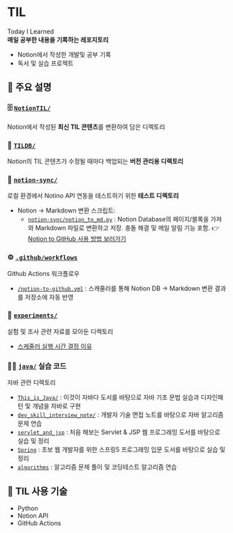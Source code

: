 # TIL  
Today I Learned  
**매일 공부한 내용을 기록하는 레포지토리**  

- Notion에서 작성한 개발및 공부 기록  
- 독서 및 실습 프로젝트



## 🔗 주요 설명

### :file_cabinet: [`NotionTIL/`](./NotionTIL)  
Notion에서 작성된 **최신 TIL 콘텐츠**를 변환하여 담은 디렉토리


### :brain: [`TILDB/`](./TILDB)  
Notion의 TIL 콘텐츠가 수정될 때마다 백업되는 **버전 관리용 디렉토리**


### :test_tube: [`notion-sync/`](./notion-sync)  
로컬 환경에서 Notino API 연동을 테스트하기 위한 **테스트 디렉토리**
- Notion -> Markdown 변환 스크립트:
  - [`notion-sync/notion_to_md.py`](./notion-sync/notion-sync/notion_to_md.py) : Notion Database의 페이지/블록을 가져와 Markdown 파일로 변환하고 저장. 충돌 해결 및 메일 알림 기능 포함.
👉 [Notion to GitHub 사용 방법 보러가기](https://github.com/ramgthunder12/notion-to-github)


### ⚙️ [`.github/workflows`](./.github/workflows)
Github Actions 워크플로우
- [`/notion-to-github.yml`](./.github/workflows/notion-to-github.yml) : 스캐줄러를 통해 Notion DB → Markdown 변환 결과를 저장소에 자동 반영


### :test_tube: [`experiments/`](./experiments)  
실험 및 조사 관련 자료를 모아둔 디렉토리
- [스케줄러 실행 시간 결정 이유](./experiments/commit_hour_stats_13_weeks.txt)


### :technologist: [`java/`](./java) 실습 코드
자바 관련 디렉토리
  - [`This_is_Java/`](./java/This_is_Java) : 이것이 자바다 도서를 바탕으로 자바 기초 문법 실습과 디자인패턴 및 개념을 자바로 구현 
  - [`dev_skill_interview_note/`](./java/dev_skill_interview_note) : 개발자 기술 면접 노트를 바탕으로 자바 알고리즘 문제 연습
  - [`servlet_and_jsp`](./java/servlet_and_jsp) : 처음 해보는 Servlet & JSP 웹 프로그래밍 도서를 바탕으로 실습 및 정리
  - [`Spring`](./java/Spring) : 초보 웹 개발자를 위한 스프링5 프로그래밍 입문 도서를 바탕으로 실습 및 정리  
  - [`algorithms`](./java/algorithms/) : 알고리즘 문제 풀이 및 코딩테스트 알고리즘 연습


## 📌 TIL 사용 기술

- Python
- Notion API
- GitHub Actions
